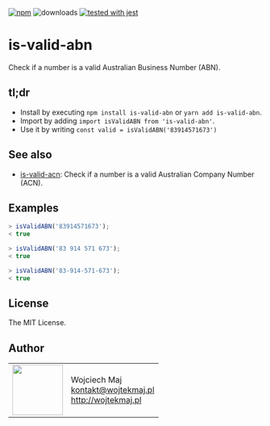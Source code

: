 [![npm](https://img.shields.io/npm/v/is-valid-abn.svg)](https://www.npmjs.com/package/is-valid-abn) ![downloads](https://img.shields.io/npm/dt/is-valid-abn.svg) [![tested with jest](https://img.shields.io/badge/tested_with-jest-99424f.svg)](https://github.com/facebook/jest)

# is-valid-abn
Check if a number is a valid Australian Business Number (ABN).

## tl;dr
* Install by executing `npm install is-valid-abn` or `yarn add is-valid-abn`.
* Import by adding `import isValidABN from 'is-valid-abn'`.
* Use it by writing `const valid = isValidABN('83914571673')`

## See also

* [is-valid-acn](https://github.com/DemystData/is-valid-acn): Check if a number is a valid Australian Company Number (ACN).

## Examples

```js
> isValidABN('83914571673');
< true

> isValidABN('83 914 571 673');
< true

> isValidABN('83-914-571-673');
< true
```

## License

The MIT License.

## Author

<table>
  <tr>
    <td>
      <img src="https://github.com/wojtekmaj.png?s=100" width="100">
    </td>
    <td>
      Wojciech Maj<br />
      <a href="mailto:kontakt@wojtekmaj.pl">kontakt@wojtekmaj.pl</a><br />
      <a href="http://wojtekmaj.pl">http://wojtekmaj.pl</a>
    </td>
  </tr>
</table>
